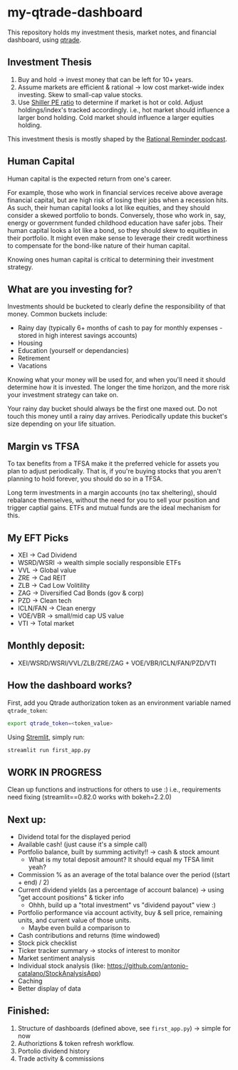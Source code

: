 # my-qtrade-dashboard
This repository holds my investment thesis, market notes, and financial dashboard, using [qtrade](https://pypi.org/project/qtrade/).

## Investment Thesis
1. Buy and hold -> invest money that can be left for 10+ years.
2. Assume markets are efficient & rational -> low cost market-wide index investing. Skew to small-cap value stocks.
3. Use [Shiller PE ratio](https://www.multpl.com/shiller-pe) to determine if market is hot or cold. Adjust holdings/index's tracked accordingly. i.e., hot market should influence a larger bond holding. Cold market should influence a larger equities holding.

This investment thesis is mostly shaped by the [Rational Reminder podcast](https://rationalreminder.ca/).

## Human Capital
Human capital is the expected return from one's career.

For example, those who work in financial services receive above average financial capital, but are high risk of losing their jobs when a recession hits. As such, their human capital looks a lot like equities, and they should consider a skewed portfolio to bonds. Conversely, those who work in, say, energy or government funded childhood education have safer jobs. Their human capital looks a lot like a bond, so they should skew to equities in their portfolio. It might even make sense to leverage their credit worthiness to compensate for the bond-like nature of their human capital.

Knowing ones human capital is critical to determining their investment strategy.

## What are you investing for?
Investments should be bucketed to clearly define the responsibility of that money. Common buckets include:
* Rainy day (typically 6+ months of cash to pay for monthly expenses - stored in high interest savings accounts)
* Housing
* Education (yourself or dependancies)
* Retirement
* Vacations

Knowing what your money will be used for, and when you'll need it should determine how it is invested. The longer the time horizon, and the more risk your investment strategy can take on.

Your rainy day bucket should always be the first one maxed out. Do not touch this money until a rainy day arrives. Periodically update this bucket's size depending on your life situation.

## Margin vs TFSA
To tax benefits from a TFSA make it the preferred vehicle for assets you plan to adjust periodically. That is, if you're buying stocks that you aren't planning to hold forever, you should do so in a TFSA.

Long term investments in a margin accounts (no tax sheltering), should rebalance themselves, without the need for you to sell your position and trigger captial gains. ETFs and mutual funds are the ideal mechanism for this.

## My EFT Picks
* XEI -> Cad Dividend
* WSRD/WSRI -> wealth simple socially responsible ETFs 
* VVL -> Global value 
* ZRE -> Cad REIT 
* ZLB -> Cad Low Volitility 
* ZAG -> Diversified Cad Bonds (gov & corp) 
* PZD -> Clean tech
* ICLN/FAN -> Clean energy
* VOE/VBR -> small/mid cap US value
* VTI -> Total market

## Monthly deposit:
* XEI/WSRD/WSRI/VVL/ZLB/ZRE/ZAG + VOE/VBR/ICLN/FAN/PZD/VTI

## How the dashboard works?
First, add you Qtrade authorization token as an environment variable named ``qtrade_token``:
```sh
export qtrade_token=<token_value>
```

Using [Stremlit](https://docs.streamlit.io/en/stable/getting_started.html), simply run:
```bash
streamlit run first_app.py
```

## WORK IN PROGRESS
Clean up functions and instructions for others to use :)
i.e., requirements need fixing (streamlit==0.82.0 works with bokeh=2.2.0)


## Next up:
- Dividend total for the displayed period
- Available cash! (just cause it's a simple call)
- Portfolio balance, built by summing activity!! -> cash & stock amount 
    - What is my total deposit amount? It should equal my TFSA limit yeah?
- Commission % as an average of the total balance over the period ((start + end) / 2)
- Current dividend yields (as a percentage of account balance) -> using "get account positions" & ticker info
    - Ohhh, build up a "total investment" vs "dividend payout" view :) 
- Portfolio performance via account activity, buy & sell price, remaining units, and current value of those units.
    - Maybe even build a comparison to 
- Cash contributions and returns (time windowed)
- Stock pick checklist
- Ticker tracker summary -> stocks of interest to monitor
- Market sentiment analysis
- Individual stock analysis (like: https://github.com/antonio-catalano/StockAnalysisApp)
- Caching
- Better display of data

## Finished:
1. Structure of dashboards (defined above, see `first_app.py`) -> simple for now
2. Authoriztions & token refresh workflow.
3. Portolio dividend history
4. Trade activity & commissions
